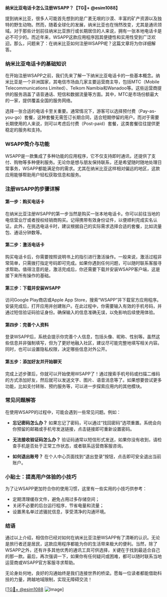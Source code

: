 **纳米比亚电话卡怎么注册WSAPP？【TG💪+ @esim1088】**

提到纳米比亚，很多人可能首先想到的是广袤无垠的沙漠、丰富的矿产资源以及独特的野生动物。然而，随着全球化的发展，纳米比亚也在悄然改变，尤其是通讯领域。对于那些计划前往纳米比亚旅行或长期居住的人来说，拥有一张本地电话卡是必不可少的。而近年来，WSAPP这款应用程序因其便捷性和实用性受到广泛欢迎。那么，问题来了：在纳米比亚如何注册WSAPP呢？这篇文章将为你详细解答。

### 纳米比亚电话卡的基础知识

在开始注册WSAPP之前，我们先来了解一下纳米比亚电话卡的一些基本概念。纳米比亚是一个非洲国家，其电信市场由几家主要运营商主导，包括MTC（Mobile Telecommunications Limited）、Telkom Namibia和Wanadoo等。这些运营商提供的服务涵盖了语音通话、短信和数据流量等方面。其中，MTC是市场份额最大的一家，提供覆盖全国的服务网络。

选择一张合适的电话卡至关重要。通常情况下，游客可以选择预付费（Pay-as-you-go）套餐，这种套餐无需签订长期合同，适合短期停留的用户。而对于需要长期使用的人来说，则可以考虑后付费（Post-paid）套餐，这类套餐往往提供更稳定的服务和支持。

### WSAPP简介与功能

WSAPP是一款集成了多种功能的应用程序，它不仅支持即时通讯，还提供了支付、购物等多种便利服务。无论你是想与朋友保持联系，还是希望随时随地处理日常事务，WSAPP都能满足你的需求。尤其在纳米比亚这样相对偏远的地区，这款应用能够帮助用户轻松获取信息和服务。

### 注册WSAPP的步骤详解

#### 第一步：购买电话卡
在纳米比亚注册WSAPP的第一步当然是购买一张本地电话卡。你可以前往当地的电信营业厅或者授权经销商购买。记得携带有效身份证件，以便顺利完成实名认证。此外，在挑选电话卡时，建议根据自己的实际需求选择合适的套餐，比如流量包、通话分钟数等。

#### 第二步：激活电话卡
购买电话卡后，你需要按照说明书上的指引进行激活操作。一般来说，激活过程非常简单，只需拨打指定号码即可完成。如果你遇到任何问题，可以随时联系客服寻求帮助。值得注意的是，激活完成后，你还需要下载并安装WSAPP客户端，这是接下来所有操作的基础。

#### 第三步：下载并安装WSAPP
访问Google Play商店或Apple App Store，搜索“WSAPP”并下载官方应用程序。安装完成后，打开应用并创建账户。在此过程中，你需要输入有效的手机号码，并通过短信验证码验证身份。确保输入的信息准确无误，以免影响后续使用体验。

#### 第四步：完善个人资料
登录WSAPP后，系统会提示你完善个人信息，包括头像、昵称、性别等。虽然这些信息并非强制填写，但为了更好地融入社区，建议尽可能完整地填写相关内容。同时，也可以设置隐私权限，决定哪些信息对外公开。

#### 第五步：添加好友并开始聊天
完成上述步骤后，你就可以开始使用WSAPP了！通过搜索手机号码或扫描二维码的方式添加好友，然后就可以发送文字、图片、语音消息等了。如果想要尝试更多功能，比如支付转账、预约服务等，可以进一步探索应用内的其他模块。

### 常见问题解答

在使用WSAPP的过程中，可能会遇到一些常见问题。例如：
- **忘记密码怎么办？**
  如果忘记了密码，可以通过“找回密码”选项重置。系统会向你预留的邮箱或手机号发送链接，点击链接即可重新设置密码。
  
- **无法接收验证码怎么办？**
  验证码通常以短信形式发送，如果你没有收到，请检查手机是否处于正常工作状态，或者联系运营商客服咨询。

- **如何退出账号？**
  在个人中心页面找到“退出登录”按钮，点击即可安全退出当前账户。

### 小贴士：提高用户体验的小技巧

为了让WSAPP更加符合你的使用习惯，这里有一些实用的小技巧供参考：
- 定期清理缓存文件，避免占用过多存储空间；
- 关闭不必要的后台运行程序，节省电量和流量；
- 设置黑名单过滤骚扰信息，享受清净的沟通环境。

### 结语

通过以上介绍，相信你已经对如何在纳米比亚注册WSAPP有了清晰的认识。无论是旅行者还是居民，这款应用程序都能为你的生活带来极大的便利。当然，除了WSAPP之外，还有许多其他优秀的通讯工具可供选择，关键在于找到最适合自己的那一款。最后，再次强调一下，如果你有任何疑问或困难，都可以随时联系当地运营商或WSAPP官方客服寻求帮助。

无论身处何地，良好的沟通始终是我们连接世界的桥梁。愿每一位读者都能借助科技的力量，跨越地域限制，实现无障碍交流！

[[TG💪+ @esim1088](https://t.me/s/esim1088) ![Image](https://i.postimg.cc/4NQfJmqS/Snipaste-2025-05-13-00-14-12.png)]